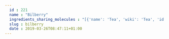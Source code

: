 ```yaml
---
  id : 221
  name : "Bilberry"
  ingredients_sharing_molecules : "[{'name': 'Tea', 'wiki': 'Tea', 'id': 310, 'category': 'Plant', 'common_molecules': [8186, 6549, 5280443, 10582, 89594, 246728, 6054, 179, 5280598, 527, 9064, 8094, 638278, 19602, 6072, 2733294, 26447, 5363388, 644104, 5280511, 650, 5367719, 13144, 4788, 637775, 8129, 61020, 247, 6568, 8452, 5283345, 853433, 72276, 638011, 1889, 15394, 5280445, 637566, 2879, 240, 33931, 22386, 5365811, 5372954, 7991, 8130, 65084, 798, 6569, 5281168, 441005, 7284, 9862, 72277, 6561, 5318042, 996, 637542, 441484, 22311, 31284, 31234, 107971, 5284639, 10448, 338, 7288, 8723, 11552, 79803, 1110, 6050, 6654, 5280804, 6986, 6989, 5367706, 31260, 5364919, 17000, 2345, 5280863, 442501, 784, 10393, 439341, 7150, 5280343, 1549026, 126, 4133, 998, 7847, 445070, 768, 14529, 323, 1183, 5281515, 7302, 5281708, 637511, 5282707, 8314, 6202, 5284503, 802, 180, 72, 61503, 643941, 999, 439246, 244, 8768, 439263, 454, 643820, 107, 12020, 878, 5283321, 637920, 444539, 14896, 18635, 7858, 7501, 8857, 5315892, 11509, 8842, 6184, 643779, 12777, 7711, 6251, 16441, 5318599, 439533, 11128, 31289, 7654]}, {'name': 'Cranberry', 'wiki': 'Cranberry', 'id': 229, 'category': 'Berry', 'common_molecules': [8186, 5280443, 5280598, 89594, 6054, 10582, 527, 9064, 8094, 638278, 6072, 8468, 26447, 5363388, 644104, 5280511, 650, 5367719, 13144, 4788, 637775, 8129, 61020, 247, 8452, 5281670, 5283345, 853433, 72276, 638011, 1889, 15394, 5280445, 637566, 240, 33931, 22386, 5365811, 5372954, 7991, 8130, 798, 6569, 2758, 441005, 7284, 72277, 6561, 65084, 996, 637542, 441484, 31234, 5283356, 107971, 5284639, 10448, 338, 7288, 8723, 11552, 79803, 1110, 6050, 6654, 5280804, 6986, 6989, 5318042, 31260, 2345, 5280863, 442501, 784, 10393, 439341, 7150, 5280343, 445154, 126, 998, 7847, 445070, 768, 14529, 323, 8174, 1183, 9862, 5281708, 637511, 8314, 6202, 5284503, 802, 180, 72, 61503, 643941, 999, 439246, 244, 8768, 439263, 454, 1549026, 107, 102611, 878, 5283321, 637920, 444539, 643820, 14896, 18635, 7858, 7501, 8857, 5315892, 11509, 6184, 643779, 12777, 7711, 6251, 5318599, 439533, 11128, 7654]}, {'name': 'Black Currant', 'wiki': 'Blackcurrant', 'id': 174, 'category': 'Fruit', 'common_molecules': [89594, 6549, 5280443, 5280598, 246728, 102667, 6054, 7284, 527, 9064, 8094, 638278, 19602, 6072, 26447, 5363388, 644104, 5280511, 650, 5367719, 13144, 4788, 637775, 8129, 26049, 61020, 247, 6568, 8452, 5281670, 853433, 72276, 638011, 1889, 15394, 5280445, 637566, 240, 33931, 22386, 5365811, 5372954, 8130, 798, 6569, 5281168, 2758, 441005, 72277, 6561, 65084, 996, 637542, 441484, 22311, 107971, 5284639, 10448, 338, 7288, 8723, 11552, 79803, 1110, 6050, 6654, 5280804, 6986, 5318042, 31260, 2345, 5280863, 442501, 784, 10393, 439341, 7150, 5280343, 445154, 126, 4133, 998, 7847, 445070, 768, 14529, 323, 1183, 5281515, 9862, 5281708, 637511, 6202, 5284503, 802, 180, 72, 61503, 643941, 999, 439246, 244, 8768, 439263, 454, 1549026, 107, 12020, 102611, 878, 444539, 643820, 14896, 18635, 7858, 7501, 8857, 5315892, 11509, 8842, 6184, 643779, 12777, 6251, 439533, 11128, 31289, 7654]}, {'name': 'Apple', 'wiki': 'Apple', 'id': 162, 'category': 'Fruit', 'common_molecules': [8186, 6549, 5280443, 5280598, 89594, 6054, 179, 7284, 527, 9064, 8094, 445070, 638278, 6072, 2733294, 8468, 26447, 5363388, 644104, 5280511, 650, 5367719, 13144, 4788, 637775, 8129, 61020, 247, 6568, 8452, 853433, 72276, 638011, 1889, 15394, 5280445, 637566, 240, 33931, 22386, 11160, 5365811, 5372954, 7991, 8130, 798, 6569, 5281168, 441005, 72277, 6561, 65084, 8139, 637542, 441484, 31284, 107971, 5284639, 10448, 338, 7288, 8723, 24020, 11552, 79803, 1110, 6050, 6654, 5280804, 6986, 5318042, 31260, 440936, 2345, 5280863, 784, 10393, 439341, 7150, 5280343, 1549026, 126, 998, 7847, 13357, 768, 14529, 323, 8174, 1183, 9862, 5281708, 637511, 5282707, 8314, 6202, 5284503, 802, 180, 72, 61503, 643941, 999, 439246, 244, 8768, 439263, 454, 107, 878, 444539, 14896, 18635, 7858, 7501, 8857, 5315892, 11509, 8842, 6184, 643779, 6251, 5318599, 439533, 11128, 31289, 7654]}, {'name': 'Orange', 'wiki': 'Orange_(fruit)', 'id': 194, 'category': 'Fruit', 'common_molecules': [8186, 6549, 5280443, 5280598, 89594, 6054, 7284, 527, 9064, 8094, 638278, 6072, 26447, 5363388, 644104, 5280511, 650, 5367719, 13144, 4788, 637775, 8129, 26049, 61020, 247, 8452, 5283345, 853433, 72276, 638011, 1889, 15394, 5280445, 637566, 240, 33931, 22386, 11160, 5365811, 5372954, 7991, 8130, 798, 6569, 5281168, 441005, 72277, 6561, 65084, 637542, 441484, 22311, 107971, 5284639, 10448, 338, 7288, 8723, 24020, 11552, 79803, 1110, 6050, 6654, 6986, 31291, 5318042, 31260, 2345, 5280863, 442501, 784, 10393, 439341, 7150, 5280343, 1549026, 126, 4133, 998, 7847, 445070, 768, 14529, 323, 1183, 5281515, 9862, 5281708, 637511, 6202, 5284503, 802, 180, 72, 7945, 61503, 643941, 999, 439246, 244, 8768, 439263, 454, 643820, 107, 12020, 102611, 878, 444539, 14896, 18635, 7858, 6989, 8857, 5315892, 11509, 8842, 6184, 643779, 6251, 16441, 5318599, 439533, 11128, 31289, 7654]}]"
  slug : bilberry
  date : 2019-03-26T08:47:11+01:00
---
```



